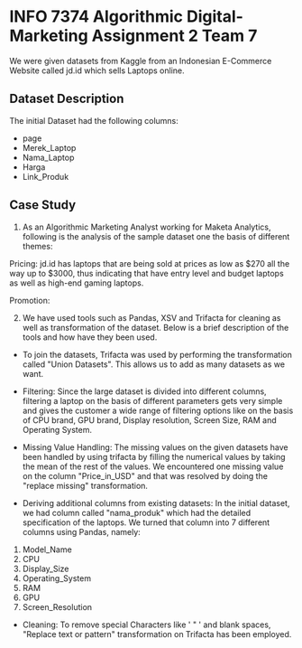 # INFO 7374 Algorithmic Digital-Marketing Assignment 2 Team 7

We were given datasets from Kaggle from an Indonesian E-Commerce Website called jd.id which sells Laptops online.

## Dataset Description

The initial Dataset had the following columns:

* page
* Merek_Laptop
* Nama_Laptop
* Harga
* Link_Produk


## Case Study

1. As an Algorithmic Marketing Analyst working for Maketa Analytics, following is the analysis of the sample dataset one the basis of different themes:

Pricing: jd.id has laptops that are being sold at prices as low as $270 all the way up to $3000, thus indicating that have entry level and budget laptops as well as high-end gaming laptops.

Promotion:

2. We have used tools such as Pandas, XSV and Trifacta for cleaning as well as transformation of the dataset. Below is a brief description of the tools and how have they been used.

* To join the datasets, Trifacta was used by performing the transformation called "Union Datasets". This allows us to add as many datasets as we want.

* Filtering: Since the large dataset is divided into different columns, filtering a laptop on the basis of different parameters gets very simple and gives the customer a wide range of filtering options like on the basis of CPU brand, GPU brand, Display resolution, Screen Size, RAM and Operating System.

* Missing Value Handling: The missing values on the given datasets have been handled by using trifacta by filling the numerical values by taking the mean of the rest of the values. We encountered one missing value on the column "Price_in_USD" and that was resolved by doing the "replace missing" transformation.

* Deriving additional columns from existing datasets: In the initial dataset, we had column called "nama_produk" which had the detailed specification of the laptops. We turned that column into 7 different columns using Pandas, namely:


1. Model_Name
2. CPU
3. Display_Size
4. Operating_System
5. RAM
6. GPU
7. Screen_Resolution

* Cleaning: To remove special Characters like ' " ' and blank spaces, "Replace text or pattern" transformation on Trifacta has been employed.

